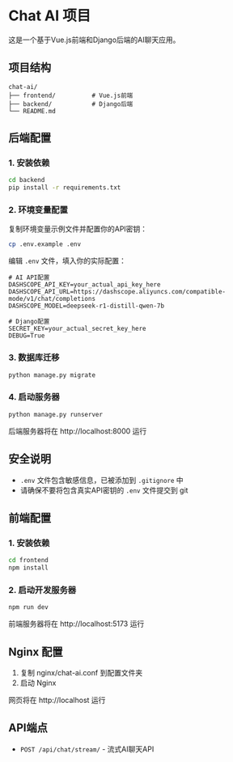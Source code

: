 # Chat AI 项目

这是一个基于Vue.js前端和Django后端的AI聊天应用。

## 项目结构

```
chat-ai/
├── frontend/          # Vue.js前端
├── backend/           # Django后端
└── README.md
```

## 后端配置

### 1. 安装依赖

```bash
cd backend
pip install -r requirements.txt
```

### 2. 环境变量配置

复制环境变量示例文件并配置你的API密钥：

```bash
cp .env.example .env
```

编辑 `.env` 文件，填入你的实际配置：

```env
# AI API配置
DASHSCOPE_API_KEY=your_actual_api_key_here
DASHSCOPE_API_URL=https://dashscope.aliyuncs.com/compatible-mode/v1/chat/completions
DASHSCOPE_MODEL=deepseek-r1-distill-qwen-7b

# Django配置
SECRET_KEY=your_actual_secret_key_here
DEBUG=True
```

### 3. 数据库迁移

```bash
python manage.py migrate
```

### 4. 启动服务器

```bash
python manage.py runserver
```

后端服务器将在 http://localhost:8000 运行

## 安全说明

- `.env` 文件包含敏感信息，已被添加到 `.gitignore` 中
- 请确保不要将包含真实API密钥的 `.env` 文件提交到 git


## 前端配置

### 1. 安装依赖

```bash
cd frontend
npm install
```

### 2. 启动开发服务器

```bash
npm run dev
```

前端服务器将在 http://localhost:5173 运行

## Nginx 配置
1. 复制 nginx/chat-ai.conf 到配置文件夹
2. 启动 Nginx

网页将在 http://localhost 运行

## API端点
- `POST /api/chat/stream/` - 流式AI聊天API
